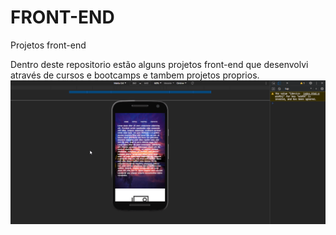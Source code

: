 # FRONT-END
 Projetos front-end

Dentro deste repositorio estão alguns projetos front-end que desenvolvi através de cursos e bootcamps e tambem projetos proprios.
![Alt text](hlYvr7k5OA.gif)